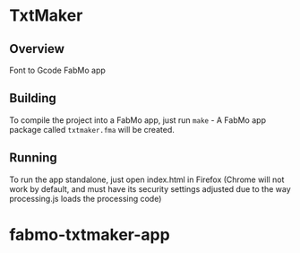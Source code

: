 # TxtMaker

## Overview
Font to Gcode FabMo app

## Building
To compile the project into a FabMo app, just run `make` - A FabMo app package called `txtmaker.fma` will be created.

## Running
To run the app standalone, just open index.html in Firefox (Chrome will not work by default, and must have its security settings adjusted due to the way processing.js loads the processing code)


# fabmo-txtmaker-app
